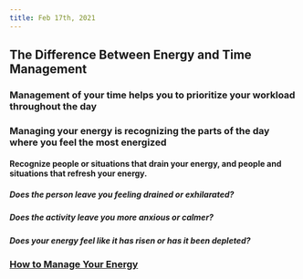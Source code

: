 ```yaml
---
title: Feb 17th, 2021
---
```


## The Difference Between Energy and Time Management
### Management of your time helps you to prioritize your workload throughout the day
### Managing your energy is recognizing the parts of the day where you feel the most energized
#### Recognize people or situations that drain your energy, and people and situations that refresh your energy.
##### Does the person leave you feeling drained or exhilarated?
##### Does the activity leave you more anxious or calmer?
##### Does your energy feel like it has risen or has it been depleted?
### [How to Manage Your Energy](https://www.marthastewart.com/8053288/how-manage-energy-productivity)
